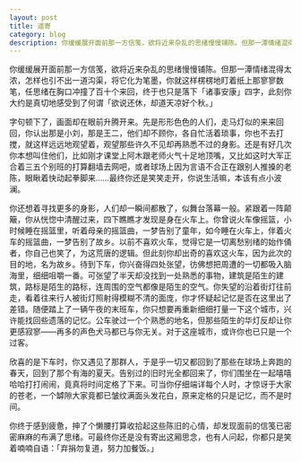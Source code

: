 ```yaml
---
layout: post
title: 遥寄
category: blog
description: 你缓缓展开面前那一方信笺，欲将近来杂乱的思绪慢慢铺陈。但那一潭情绪混得太浓，怎样也引不出一道沟渠，将它化为笔墨，你就这样楞楞地盯着纸上那寥寥数笔，任思绪在胸口冲撞了百十个来回，终于也只是落下“诸事安……
---
```

你缓缓展开面前那一方信笺，欲将近来杂乱的思绪慢慢铺陈。但那一潭情绪混得太浓，怎样也引不出一道沟渠，将它化为笔墨，你就这样楞楞地盯着纸上那寥寥数笔，任思绪在胸口冲撞了百十个来回，终于也只是落下「诸事安康」四字，此刻你大约是真切地感受到了何谓「欲说还休，却道天凉好个秋。」

字句顿下了，画面却在眼前升腾开来。先是形形色色的人们，走马灯似的来来回回，你认出那是小刘，那是王二，他们却不顾你，各自忙活着琐事，你也不去打搅，就这样远远地观望着，观望那些许久不见却再熟悉不过的身影。还是有好几次你本想叫住他们，比如刚才课堂上阿木跟老师火气十足地顶嘴，又比如这时大军正合着三五个别班的打算翻墙去网吧，或者球场上因为言语不合正在跟别人推搡的老陈，眼瞅着快动起拳脚来……最终你还是笑笑走开，你说生活嘛，本该有点小波澜。

你还想着寻找更多的身影，人们却一瞬间都散了，似舞台落幕一般。紧跟着一阵颠簸，你从恍惚中清醒过来，四下瞧瞧才发现是身在火车上。你曾说火车像摇篮，小时候睡在摇篮里，听着母亲的摇篮曲，一梦告别了童年，如今睡在火车上，伴着火车的摇篮曲，一梦告别了故乡。以前不喜欢火车，觉得它是一切离愁别绪的始作俑者，你自己也笑了，为这荒唐的逻辑。但此刻你却出奇的喜欢这火车，因为此次的目的地，名为故乡。待到下车，你兴奋得四处张望，彷佛想把周遭的一切都吸入脑海里，细细咀嚼一番。可张望了半天却没找到一处熟悉的事物，建筑是陌生的建筑，路标是陌生的路标，连周围的空气都像是陌生的空气。你失望的沿着街灯往前走，看着往来行人被街灯照射得模糊不清的面庞，你才怀疑起记忆是否在这里出了差错。随便踏上了一辆午夜的末班车，你只想要再重新细细打量一下这个城市，兴许能找回些遗落的记忆。公车驶过一个个熟悉的地名，但那些陌生的华灯反却让你更感寂寥——再多的声色犬马都已与你无关。对于这座城市，或许你也已只是一个过客。

欣喜的是下车时，你又遇见了那群人，于是乎一切又都回到了那些在球场上奔跑的春天，回到了那个有海的夏天。告别过的旧时光全都回来了，你们围坐在一起嘻嘻哈哈打打闹闹，竟真将时间定格了下来。可当你仔细端详每个人时，才惊讶于大家的苍老，一个罅隙大家竟都已皱纹满面头发花白，原来定格的只是记忆，而不是时间。

你终于感到疲惫，抻了个懒腰打算收拾起这些陈旧的心情，却发现面前的信笺已密密麻麻的布满了思绪。可最终你还是没有寄出这厢思念，也有人问起，你都只是笑着喃喃自语：「弃捐勿复道，努力加餐饭。」
